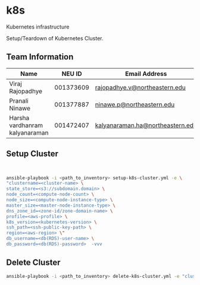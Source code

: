 # k8s

Kubernetes infrastructure

Setup/Teardown of Kubernetes Cluster.

## Team Information

| Name                           | NEU ID    | Email Address                    |
| ------------------------------ | --------- | -------------------------------- |
| Viraj Rajopadhye               | 001373609 | rajopadhye.v@northeastern.edu    |
| Pranali Ninawe                 | 001377887 | ninawe.p@northeastern.edu        |
| Harsha vardhanram kalyanaraman | 001472407 | kalyanaraman.ha@northeastern.edu |

## Setup Cluster

```bash


ansible-playbook -i <path_to_inventory> setup-k8s-cluster.yml -e \
"clustername=<cluster-name> \
state_store=<s3://subdomain.domain> \
node_count=<compute-node-count> \
node_size=<compute-node-instance-type> \
master_size=<master-node-instance-type> \
dns_zone_id=<zone-id/zone-domain-name> \
profile=<aws-profile> \
k8s_version=<kubernetes-version> \
ssh_path=<ssh-public-key-path> \
region=<aws-region> \"
db_username=<db(RDS)-user-name> \
db_password=<db(RDS)-password>  -vvv
```

## Delete Cluster

```bash
ansible-playbook -i <path_to_inventory> delete-k8s-cluster.yml -e "clustername=<cluster-name> profile=<aws-profile> region=<aws-region>" -vvv
```
